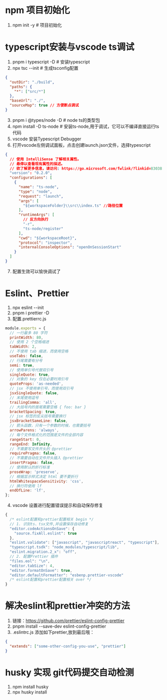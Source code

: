 # npm 项目初始化

1. npm init -y # 项目初始化

# typescript安装与vscode ts调试

1. pnpm i typescript -D # 安装typescript
2. npx tsc --init # 生成tsconfig配置

```json
{
  "outDir": "./build",
  "paths": {
    "*": ["src/*"]
  },
  "baseUrl": "./",
  "sourceMap": true // 方便断点调试
}
```

3. pnpm i @types/node -D # node ts的类型包
4. npm install -D ts-node # 安装ts-node,用于调试，它可以不编译直接运行ts代码
5. vscode 安装Typescript Debugger
6. 打开vscode左侧调试面板，点击创建launch.json文件，选择typescript

```json
{
  // 使用 IntelliSense 了解相关属性。
  // 悬停以查看现有属性的描述。
  // 欲了解更多信息，请访问: https://go.microsoft.com/fwlink/?linkid=830387
  "version": "0.2.0",
  "configurations": [
    {
      "name": "ts-node",
      "type": "node",
      "request": "launch",
      "args": [
        "${workspaceFolder}\\src\\index.ts" //路径位置
      ],
      "runtimeArgs": [
        // 反方向执行
        "-r",
        "ts-node/register"
      ],
      "cwd": "${workspaceRoot}",
      "protocol": "inspector",
      "internalConsoleOptions": "openOnSessionStart"
    }
  ]
}
```

7. 配置生效可以愉快调试了

# Eslint、Prettier

1. npx eslint --init
2. pnpm i prettier -D
3. 配置.prettierrc.js

```javascript
module.exports = {
  // 一行最多 80 字符
  printWidth: 80,
  // 使用 2 个空格缩进
  tabWidth: 2,
  // 不使用 tab 缩进，而使用空格
  useTabs: false,
  // 行尾需要有分号
  semi: true,
  // 使用单引号代替双引号
  singleQuote: true,
  // 对象的 key 仅在必要时用引号
  quoteProps: 'as-needed',
  // jsx 不使用单引号，而使用双引号
  jsxSingleQuote: false,
  // 末尾使用逗号
  trailingComma: 'all',
  // 大括号内的首尾需要空格 { foo: bar }
  bracketSpacing: true,
  // jsx 标签的反尖括号需要换行
  jsxBracketSameLine: false,
  // 箭头函数，只有一个参数的时候，也需要括号
  arrowParens: 'always',
  // 每个文件格式化的范围是文件的全部内容
  rangeStart: 0,
  rangeEnd: Infinity,
  // 不需要写文件开头的 @prettier
  requirePragma: false,
  // 不需要自动在文件开头插入 @prettier
  insertPragma: false,
  // 使用默认的折行标准
  proseWrap: 'preserve',
  // 根据显示样式决定 html 要不要折行
  htmlWhitespaceSensitivity: 'css',
  // 换行符使用 lf
  endOfLine: 'lf',
};
```

4. vscode 设置进行配置错误提示和自动保存修复

```javascript
{
  /* eslint配置和prettier配置相关 begin */
  // 1. 识别ts、tsx文件,并设置保存自动修复
  "editor.codeActionsOnSave": {
    "source.fixAll.eslint": true
  },
  "eslint.validate": ["javascript", "javascriptreact", "typescript"],
  "typescript.tsdk": "node_modules/typescript/lib",
  "eslint.migration.2_x": "off",
  // 2. 配置Prettier 插件
  "files.eol": "\n",
  "editor.tabSize": 4,
  "editor.formatOnSave": true,
  "editor.defaultFormatter": "esbenp.prettier-vscode"
  /* eslint配置和prettier配置相关 over */
}
```

# 解决eslint和prettier冲突的方法

1. 链接：https://github.com/prettier/eslint-config-prettier
2. pnpm install --save-dev eslint-config-prettier
3. .eslintrc.js 添加如下prettier,放到最后哦：

```json
{
  "extends": ["some-other-config-you-use", "prettier"]
}
```

# husky 实现 git代码提交自动检测

1. npm install husky
2. npx husky install
